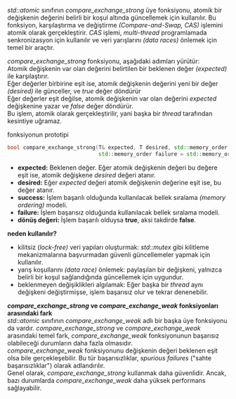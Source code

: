 _std::atomic_ sınıfının _compare_exchange_strong_ üye fonksiyonu, atomik bir değişkenin değerini belirli bir koşul altında güncellemek için kullanılır.
Bu fonksiyon, karşılaştırma ve değiştirme _(Compare-and-Swap, CAS)_ işlemini atomik olarak gerçekleştirir. _CAS_ işlemi, _multi-thread_ programlamada senkronizasyon için kullanılır ve veri yarışlarını _(data races)_ önlemek için temel bir araçtır.<br>

_compare_exchange_strong_ fonksiyonu, aşağıdaki adımları yürütür: <br>
Atomik değişkenin var olan değerini belirtilen bir beklenen değer _(expected)_ ile karşılaştırır.<br>
Eğer değerler birbirine eşit ise, atomik değişkenin değerini yeni bir değer _(desired)_ ile günceller, ve _true_ değer döndürür<br>
Eğer değerler eşit değilse, atomik değişkenin var olan değerini _expected_ değişkenine yazar ve _false_ değer döndürür. <br>
 Bu işlem, atomik olarak gerçekleştirilir, yani başka bir _thread_ tarafından kesintiye uğramaz.

fonksiyonun prototipi
```cpp
bool compare_exchange_strong(T& expected, T desired, std::memory_order success = std::memory_order_seq_cst, 
                             std::memory_order failure = std::memory_order_seq_cst);
```

- **expected:** Beklenen değer. Eğer atomik değişkenin değeri bu değere eşit ise, atomik değişkene _desired_ değeri atanır.
- **desired:** Eğer _expected_ değeri atomik değişkenin değerine eşit ise, bu değer atanır.
- **success:** İşlem başarılı olduğunda kullanılacak bellek sıralama _(memory ordering)_ modeli.
- **failure:** İşlem başarısız olduğunda kullanılacak bellek sıralama modeli.
- **dönüş değeri:** İşlem başarılı olduysa **true**, aksi takdirde **false**.

**neden kullanılır? <br>**
- kilitsiz (_lock-free)_ veri yapıları oluşturmak: _std::mutex_ gibi kilitleme mekanizmalarına başvurmadan güvenli güncellemeler yapmak için kullanılır.
- yarış koşullarını _(data race)_ önlemek: paylaşılan bir değişkeni, yalnızca belirli bir koşul sağlandığında güncellemek için uygundur.
- beklenmeyen değişiklikleri algılamak: Eğer başka bir _thread_ aynı değişkeni değiştirmişse, işlem başarısız olur ve tekrar denenebilir.

**_compare_exchange_strong_ ve _compare_exchange_weak_ fonksiyonları arasındaki fark** <br>
_std::atomic_ sınıfının _compare_exchange_weak_ adlı bir başka üye fonksiyonu da vardır. 
_compare_exchange_strong_ ve _compare_exchange_weak_ arasındaki temel fark, _compare_exchange_weak_ fonksiyonunun başarısız olabileceği durumların daha fazla olmasıdır. <br>
_compare_exchange_weak_ fonksiyonunu değişkenin değeri beklenen eşit olsa bile gerçekleşebilir. Bu tür başarısızlıklar, _spurious failures_ ("sahte başarısızlıklar") olarak adlandırılır.<br>
Genel olarak, _compare_exchange_strong_ kullanmak daha güvenlidir. Ancak, bazı durumlarda _compare_exchange_weak_ daha yüksek performans sağlayabilir.
